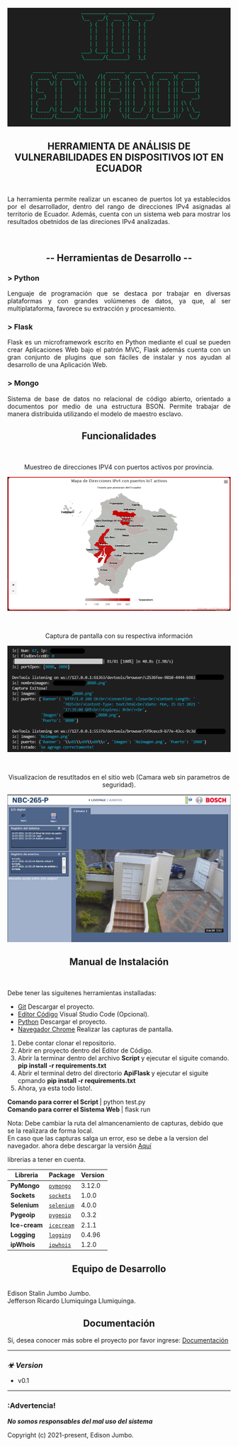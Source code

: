 <p align="center"><img src="ApiFlask/static/img/IoT_ECU.png"></p>

</p>

<h2 align="center">HERRAMIENTA DE ANÁLISIS DE VULNERABILIDADES EN DISPOSITIVOS IOT EN ECUADOR</h2>
</br>

<p align="justify">
La herramienta permite realizar un escaneo de puertos Iot ya establecidos por el desarrollador, dentro del rango de direcciones IPv4 asignadas al territorio de Ecuador. Además, cuenta con un sistema web para mostrar los resultados obetnidos de las direciones IPv4 analizadas. 
</p>
</br>
<h2 align="center">-- Herramientas de Desarrollo --</h2>

<h3>> Python </h3>
<p align="justify">
Lenguaje de programación que se destaca por trabajar en diversas plataformas y con grandes volúmenes de datos, ya que, al ser multiplataforma, favorece su extracción y procesamiento.
</p>

<h3>> Flask </h3>
<p align="justify">
Flask es un microframework escrito en Python mediante el cual se pueden crear Aplicaciones Web bajo el patrón MVC, Flask además cuenta con un gran conjunto de plugins que son fáciles de instalar y nos ayudan al desarrollo de una Aplicación Web.
</p>

<h3>> Mongo </h3>
<p align="justify">
Sistema de base de datos no relacional de código abierto, orientado a documentos por medio de una estructura BSON. Permite trabajar de manera distribuida utilizando el modelo de maestro esclavo.
</p>

<h2 align="center">Funcionalidades</h2>
<br>
<p align="center">Muestreo de direcciones IPV4 con puertos activos por provincia.</p>
<p align="center"><img src="ApiFlask/static/img/web_001.png"></p>
<br>
<p align="center">Captura de pantalla con su respectiva información</p>
<p align="center"><img src="ApiFlask/static/img/script_001.png"></p>
</br>
<p align="center">Visualizacion de resutltados en el sitio web (Camara web sin parametros de seguridad). </p>
<p align="center"><img src="ApiFlask/static/img/script_002.png"></p>


<h2 align="center">Manual de Instalación</h2>
<br>

Debe tener las siguitenes herramientas installadas:
- [Git](https://git-scm.com/downloads) Descargar el proyecto.
- [Editor Código](https://git-scm.com/downloads) Visual Studio Code (Opcional).
- [Python](https://www.python.org/downloads/) Descargar el proyecto.
- [Navegador Chrome](https://www.googleadservices.com/pagead/aclk?sa=L&ai=DChcSEwiGz42B2ObzAhWFgoYKHbSlDlYYABAAGgJ2dQ&ohost=www.google.com&cid=CAESQOD293A8nzWdrEjnsfHi5n4ncA4pQVTh4Bsba4YEDLWa_SIyhKsdOudu82fmJtSQ4Lbg0pKttSSViqti32kXz28&sig=AOD64_3vO-gjcVe2MiygYxRXMcT4g1dhZA&q&adurl&ved=2ahUKEwiw1YWB2ObzAhUjtjEKHRzxBRQQ0Qx6BAgDEAE/) Realizar las capturas de pantalla.



1) Debe contar clonar el repositorio.
2) Abrir en proyecto dentro del Editor de Código.
3) Abrir la terminar dentro del archivo <b> Script </b> y ejecutar el siguite comando. **pip install -r requirements.txt** 
4) Abrir el terminal detro del directorio <b> ApiFlask </b> y ejecutar el siguite cpmando **pip install -r requirements.txt**
5) Ahora, ya esta todo listo!.

<b> Comando para correr el Script </b>| python test.py
<br>
<b>Comando para correr el Sistema Web </b>| flask run

Nota:
Debe cambiar la ruta del almancenamiento de capturas, debido que se la realizara de forma local.
<br>
En caso que las capturas salga un error, eso se debe a la version del navegador. ahora debe descargar la versión [Aquí](https://chromedriver.chromium.org/downloads)



<p align="left">librerias a tener en cuenta.</p>

| Libreria | Package | Version |
| ------- | ------- | ------- |
| **PyMongo** | [`pymongo`](https://pypi.org/project/pymongo/) | 3.12.0 |
| **Sockets** | [`sockets`](https://pypi.org/project/sockets/) | 1.0.0 |
| **Selenium** | [`selenium`](https://pypi.org/project/selenium/) | 4.0.0 |
| **Pygeoip** | [`pygeoip`](https://pypi.org/project/pygeoip/) | 0.3.2 |
| **Ice-cream** | [`icecream`](https://pypi.org/project/icecream/) | 2.1.1 |
| **Logging** | [`logging`](https://pypi.org/project/logging/) | 0.4.96 |
| **ipWhois** | [`ipwhois`](https://pypi.org/project/ipwhois/) | 1.2.0 |









<h2 align="center">Equipo de Desarrollo</h2>
<br>
Edison Stalin Jumbo Jumbo.
<br>
Jefferson Ricardo Llumiquinga Llumiquinga.
<h2 align="center">Documentación</h2>


 Si, desea conocer más sobre el proyecto por favor ingrese: [Documentación](https://github.com/EdisonStalin/Flask_IotEcuador)


-------------------------------------

### _☣ Version_
- v0.1

-------------------------------------

### :Advertencia!

***No somos responsables del mal uso del sistema***

Copyright (c) 2021-present, Edison Jumbo.
